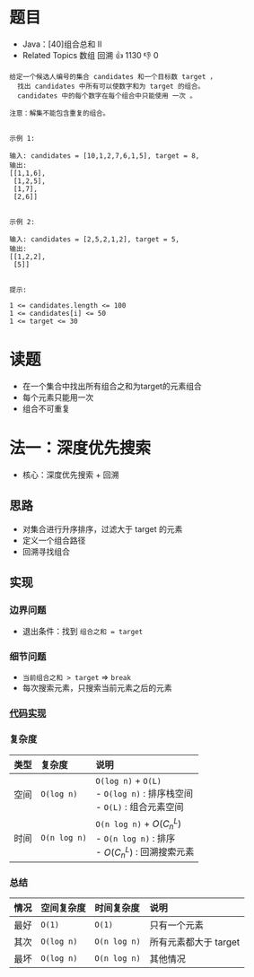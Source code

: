 # 题目

- Java：[40]组合总和 II
- Related Topics 数组 回溯 👍 1130 👎 0

```text
给定一个候选人编号的集合 candidates 和一个目标数 target ，
  找出 candidates 中所有可以使数字和为 target 的组合。 
  candidates 中的每个数字在每个组合中只能使用 一次 。 

注意：解集不能包含重复的组合。 


示例 1: 

输入: candidates = [10,1,2,7,6,1,5], target = 8,
输出:
[[1,1,6],
 [1,2,5],
 [1,7],
 [2,6]] 


示例 2: 

输入: candidates = [2,5,2,1,2], target = 5,
输出:
[[1,2,2],
 [5]] 


提示: 

1 <= candidates.length <= 100 
1 <= candidates[i] <= 50 
1 <= target <= 30 
```

# 读题

- 在一个集合中找出所有组合之和为target的元素组合
- 每个元素只能用一次
- 组合不可重复

# 法一：深度优先搜索

- 核心：深度优先搜索 + 回溯

## 思路

- 对集合进行升序排序，过滤大于 target 的元素
- 定义一个组合路径
- 回溯寻找组合

## 实现

### 边界问题

- 退出条件：找到 `组合之和 = target`

### 细节问题

- `当前组合之和 > target` => `break`
- 每次搜索元素，只搜索当前元素之后的元素

### [代码实现](Demo01.java)

### 复杂度

类型 | 复杂度 | 说明
:--- |:--- |:---
空间 | `O(log n)` | `O(log n)` + `O(L)` </br> - `O(log n)` : 排序栈空间 </br> - `O(L)` : 组合元素空间
时间 | `O(n log n)` | `O(n log n)` + $O(C_{n}^{L})$ </br> - `O(n log n)` : 排序 </br> - $O(C_{n}^{L})$ : 回溯搜索元素

### 总结

情况 | 空间复杂度 | 时间复杂度 | 说明
:--- |:--- |:--- |:---
最好 | `O(1)` | `O(1)` | 只有一个元素
其次 | `O(log n)` | `O(n log n)` | 所有元素都大于 target
最坏 | `O(log n)` | `O(n log n)` | 其他情况
